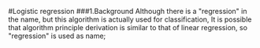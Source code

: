 #Logistic regression
###1.Background
    Although there is a "regression" in the name, but this algorithm is actually used for classification, 
    It is possible that algorithm principle derivation is similar to that of linear regression, so "regression" is used as name;

